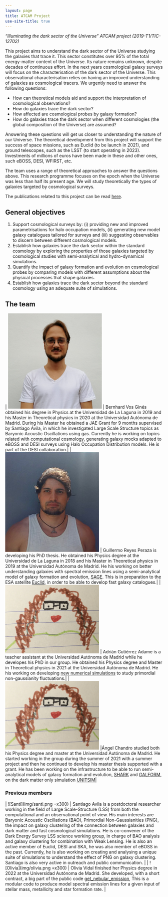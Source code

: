 ```yaml
---
layout: page
title: ATCAM Project
use-site-title: true
---
```


*“Illuminating the dark sector of the Universe” ATCAM project (2019-T1/TIC-12702)*

This project aims to understand the dark sector of the Universe studying the galaxies that trace it. This sector constitutes over 95% of the total energy-matter content of the Universe. Its nature remains unknown, despite decades of continuous effort. In the next years cosmological galaxy surveys will focus on the characterisation of the dark sector of the Universe. This observational characterisation relies on having an improved understanding of galaxies as cosmological tracers. We urgently need to answer the following questions:

* How can theoretical models aid and support the interpretation of cosmological observations?
* How do galaxies trace the dark sector?
* How affected are cosmological probes by galaxy formation?
* How do galaxies trace the dark sector when different cosmologies (the global composition of the Universe) are assumed?

Answering these questions will get us closer to understanding the nature of our Universe. The theoretical development from this project will support the success of space missions, such as Euclid (to be launch in 2021), and ground telescopes, such as the LSST (to start operating in 2023). Investments of millions of euros have been made in these and other ones, such eBOSS, DESI, WFIRST, etc.

The team uses a range of theoretical approaches to answer the questions above. This research programme focuses on the epoch when the Universe was less than half its present age. We will study theoretically the types of galaxies targeted by cosmological surveys.

The publications related to this project can be read [here](https://ui.adsabs.harvard.edu/search/q=docs(library%2FYgun0COhQQe8MdUjeP9mlw)&sort=date%20desc%2C%20bibcode%20desc&p_=0).


## General objectives

1. Support cosmological surveys by: (i) providing new and improved parametrisations for halo occupation models, (ii) generating new model galaxy catalogues tailored for surveys and (iii) suggesting observables to discern between different cosmological models.
2. Establish how galaxies trace the dark sector within the standard cosmology by exploring the properties of those galaxies targeted by cosmological studies with semi-analytical and hydro-dynamical simulations.
3. Quantify the impact of galaxy formation and evolution on cosmological probes by comparing models with different assumptions about the physical processes that shape galaxies.
4. Establish how galaxies trace the dark sector beyond the standard cosmology using an adequate suite of simulations.



## The team

| <img src="img/Bernhard_Vos.png" alt="Bernhard" width="300"/> | Bernhard Vos Ginés obtained his degree in Physics at the Universidad de La Laguna in 2019 and his Master in Theoretical physics in 2020 at the Universidad Autónoma de Madrid. During his Master he obtained a JAE Grant for 9 months supervised by Santiago Ávila, in which he investigated Large Scale Structure topics as Baryonic Acoustic Oscillations using gas. Currently he is working on topics related with computational cosmology, generating galaxy mocks adapted to eBOSS and DESI surveys using Halo Occupation Distribution models. He is part of the DESI collaboration.|
| <img src="img/guillermo.png" alt="Guillermo" width="300"/>  | Guillermo Reyes Peraza is developing his PhD thesis. He obtained his Physics degree at the Universidad de La Laguna in 2018 and his Master in Theoretical physics in 2019 at the Universidad Autónoma de Madrid. He his working on better understanding galaxies with spectral emission lines using a semi-analytical model of galaxy formation and evolution, [SAGE](https://ui.adsabs.harvard.edu/abs/2022MNRAS.510.5392K/abstract). This is in preparation to the ESA satellite [Euclid](https://sci.esa.int/web/euclid), in order to be able to develop fast galaxy catalogues.|
| <img src="./img/adrian.png" alt="Adrián" width="300"/>  | Adrián Gutiérrez Adame is a teacher assistant at the Universidad Autónoma de Madrid while he developes his PhD in our group. He obtained his Physics degree and  Master in Theoretical physics in 2021 at the Universidad Autónoma de Madrid. He his working on developing [new numerical simulations](https://ui.adsabs.harvard.edu/abs/2022arXiv220411103A/abstract) to study primordial non-gaussianity fluctuations.|
| <img src="img/angel.png" alt="Ángel" width="300"/> |Ángel Chandro studied both his Physics degree and master at the Universidad Autónoma de Madrid. He started working in the group during the summer of 2021 with a summer project and then he continued to develop his master thesis supported with a grant. He has been working on the infrastructure to be able to run semi-analytical models of galacy formation and evolution, [SHARK](https://github.com/ICRAR/shark) and [GALFORM](https://ui.adsabs.harvard.edu/abs/2020MNRAS.498.1852G/abstract), on the dark matter only simulation [UNITSIM](https://ui.adsabs.harvard.edu/abs/2019MNRAS.487...48C/abstract)|


### Previous members

| ![Santi](img/santi.png =x300) |  Santiago Avila is a postdoctoral researcher working in the field of Large Scale-Structure (LSS) from both the computational and an observational point of view. His main interests are Baryonic Acoustic Oscillations (BAO), Primordial Non-Gaussianities (PNG), the impact on galaxy clustering of the connection between galaxies and dark matter and fast cosmological simulations. He is co-convener of the Dark Energy Survey LSS science working group, in charge of BAO analysis and galaxy clustering for combination with Weak Lensing. He is also an active member of Euclid, DESI and SKA, he was also member of eBOSS in the past. Currently, he is also working on creating and analysing a unique suite of simulations to understand the effect of PNG on galaxy clustering. Santiago is also very active in outreach and public communication. |
| ![Olivia](img/olivia.png =x300) | Olivia Vidal finished her Physics degree in 2022 at the Universidad Autónoma de Madrid. She developed, with a short contract, a big part of the public code [get_nebular_emission](https://github.com/galform/get_nebular_emission), This is a modular code to produce model spectral emission lines for a given input of stellar mass, metallicity and star formation rate. |
